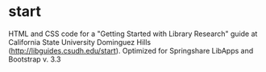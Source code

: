 # start
HTML and CSS code for a "Getting Started with Library Research" guide at California State University Dominguez Hills (http://libguides.csudh.edu/start). 
Optimized for Springshare LibApps and Bootstrap v. 3.3
